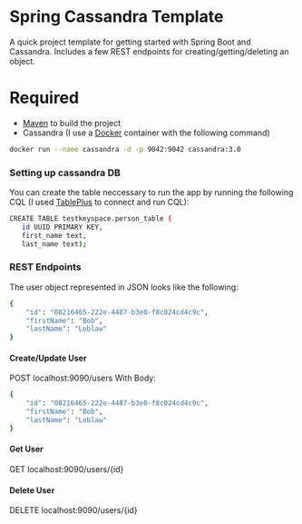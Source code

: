 # Spring Cassandra Template

A quick project template for getting started with Spring Boot and Cassandra. Includes a few REST endpoints for creating/getting/deleting an object.

# Required

  - [Maven] to build the project
  - Cassandra  (I use a [Docker] container with the following command)
```sh
docker run --name cassandra -d -p 9042:9042 cassandra:3.0
```

### Setting up cassandra DB

You can create the table neccessary to run the app by running the following CQL (I used [TablePlus] to connect and run CQL):

```sh
CREATE TABLE testkeyspace.person_table ( 
   id UUID PRIMARY KEY, 
   first_name text, 
   last_name text);
```


### REST Endpoints
The user object represented in JSON looks like the following:
```sh
{
    "id": "08216465-222e-4487-b3e0-f8c024cd4c9c",
    "firstName": "Bob",
    "lastName": "Loblaw"
}
```
#### Create/Update User

POST localhost:9090/users
With Body: 
```sh
{
    "id": "08216465-222e-4487-b3e0-f8c024cd4c9c",
    "firstName": "Bob",
    "lastName": "Loblaw"
}
```

#### Get User

GET localhost:9090/users/{id}

#### Delete User

DELETE localhost:9090/users/{id}




   [Maven]: <https://www.mkyong.com/maven/how-to-install-maven-in-windows/>
   [Docker]: <https://www.docker.com/>
   [TablePlus]: <https://tableplus.io/>
  
